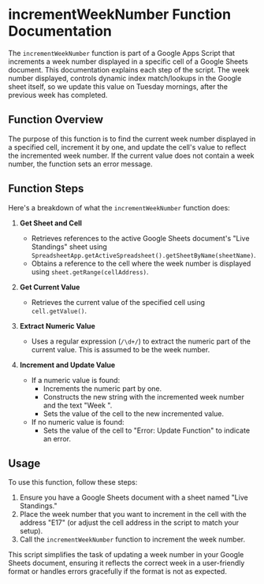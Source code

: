 # incrementWeekNumber Function Documentation

The `incrementWeekNumber` function is part of a Google Apps Script that increments a week number displayed in a specific cell of a Google Sheets document. This documentation explains each step of the script. The week number displayed, controls dynamic index match/lookups in the Google sheet itself, so we update this value on Tuesday mornings, after the previous week has completed.

## Function Overview

The purpose of this function is to find the current week number displayed in a specified cell, increment it by one, and update the cell's value to reflect the incremented week number. If the current value does not contain a week number, the function sets an error message.

## Function Steps

Here's a breakdown of what the `incrementWeekNumber` function does:

1. **Get Sheet and Cell**
   - Retrieves references to the active Google Sheets document's "Live Standings" sheet using `SpreadsheetApp.getActiveSpreadsheet().getSheetByName(sheetName)`.
   - Obtains a reference to the cell where the week number is displayed using `sheet.getRange(cellAddress)`.

2. **Get Current Value**
   - Retrieves the current value of the specified cell using `cell.getValue()`.

3. **Extract Numeric Value**
   - Uses a regular expression (`/\d+/`) to extract the numeric part of the current value. This is assumed to be the week number.

4. **Increment and Update Value**
   - If a numeric value is found:
     - Increments the numeric part by one.
     - Constructs the new string with the incremented week number and the text "Week ".
     - Sets the value of the cell to the new incremented value.
   - If no numeric value is found:
     - Sets the value of the cell to "Error: Update Function" to indicate an error.

## Usage
To use this function, follow these steps:

1. Ensure you have a Google Sheets document with a sheet named "Live Standings."
2. Place the week number that you want to increment in the cell with the address "E17" (or adjust the cell address in the script to match your setup).
3. Call the `incrementWeekNumber` function to increment the week number.

This script simplifies the task of updating a week number in your Google Sheets document, ensuring it reflects the correct week in a user-friendly format or handles errors gracefully if the format is not as expected.
